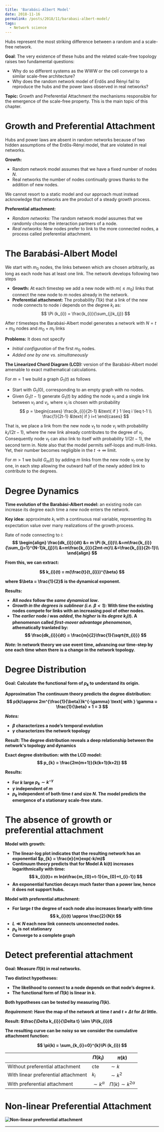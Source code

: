 ```yaml
---
title: 'Barabási-Albert Model'
date: 2018-11-16
permalink: /posts/2018/11/barabasi-albert-model/
tags:
  - Network science
---
```

Hubs represent the most striking difference between a random and a scale-free network.

<b>Goal</b>: The very existence of these hubs and the related scale-free topology raises two fundamental questions:

- Why do so different systems as the WWW or the cell converge to a similar scale-free architecture?
- Why does the random network model of Erdős and Rényi fail to reproduce the hubs and the power laws observed in real networks?

<b>Topic:</b> Growth and Preferential Attachment the mechanisms responsible for the emergence of the scale-free property. This is the main topic of this chapter.

# Growth and Preferential Attachment

Hubs and power laws are absent in random networks because of two hidden assumptions of the Erdős-Rényi model, that are violated in real networks.

<b>Growth:</b>
- Random network model assumes that we have a fixed number of nodes $N$.
- Real networks the number of nodes continually grows thanks to the addition of new nodes.

We cannot resort to a static model and our approach must instead acknowledge that networks are the product of a steady growth process.

<b>Preferential attachment:</b>
- <i>Random networks:</i> The random network model assumes that we randomly choose the interaction partners of a node.
- <i>Real networks:</i> New nodes prefer to link to the more connected nodes, a process called preferential attachment.

# The Barabási-Albert Model

We start with $m_{0}$ nodes, the links between which are chosen arbitrarily, as long as each node has at least one link. The network develops following two steps

- <b>Growth:</b> At each timestep we add a new node with $m (\leq m_{0})$ links that connect the new node to $m$ nodes already in the network.
- <b>Preferential attachment:</b> The probability $\Pi (k)$ that a link of the new node connects to node $i$ depends on the degree $k_{i}$ as:
$$ \Pi (k_{i}) = \frac{k_{i}}{\sum_{j}k_{j}} $$

After $t$ timesteps the Barabási-Albert model generates a network with $N = t + m_{0}$ nodes and $m_{0} + m_{t}$ links

<b>Problems:</b> It does not specify
- <i>Initial configuration</i> of the first $m_{0}$ nodes.
- <i>Added one by one vs. simultaneously</i>

<b>The Linearized Chord Diagram (LCD): </b> version of the Barabási-Albert model amenable to exact mathematical calculations.

For $m=1$ we build a graph $G_{1}(t)$ as follows
- Start with $G_{1}(0)$, corresponding to an empty graph with no nodes.
- Given $G_{1}(t-1)$ generate $G_{1}(t)$ by adding the node $v_{t}$ and a single link between $v_{t}$ and $v_{i}$, where $v_{i}$ is chosen with probability
$$
p =
\begin{cases}
\frac{k_{i}}{2t-1} &\text{ if } 1 \leq i \leq t-1 \\
\frac{1}{2t-1} &\text{ if } i=t
\end{cases}
$$

That is, we place a link from the new node $v_{t}$ to node $v_{i}$ with probability $k_{i}/(2t-1)$, where the new link already contributes to the degree of $v_{t}$. Consequently node $v_{t}$ can also link to itself with probability $1/(2t - 1)$, the second term in. Note also that the model permits self-loops and multi-links. Yet, their number becomes negligible in the $t→∞$ limit.

For $m > 1$ we build $G_{m}(t)$ by adding $m$ links from the new node $v_{t}$ one by one, in each step allowing the outward half of the newly added link to contribute to the degrees.

# Degree Dynamics

<b>Time evolution of the Barabási-Albert model:</b> an existing node can increase its degree each time a new node enters the network.

<b>Key idea:</b> approximate $k_{i}$ with a continuous real variable, representing its expectation value over many realizations of the growth process.

</b>Rate of node connecting to $i$:<b>
$$
\begin{align}
\frac{dk_{i}}{dt} &= m \Pi (k_{i})\\
&=m\frac{k_{i}}{\sum_{j=1}^{N-1}k_{j}}\\
&=m\frac{k_{i}}{2mt-m}\\
&=\frac{k_{i}}{2t-1}\\
\end{align}
$$

From this, we can extract:

$$
k_{i}(t) = m(\frac{t}{t_{i}})^{\beta}
$$

where $\beta = \frac{1}{2}$ is the dynamical exponent.

<b>Results:</b>
- All <i>nodes</i> follow the <i>same dynamical law</i>.
- <i>Growth in the degrees is sublinear (i.e. $\beta < 1$):</i> With time the existing nodes compete for links with an increasing pool of other nodes.
- The <i>earlier</i> node $i$ was <i>added</i>, the <i>higher</i> is its <i>degree</i> $k_{i}(t)$. A phenomenon called <i>first-mover advantage phenomenon</i>, athematically tranlated by:
$$
\frac{dk_{i}}{dt} = \frac{m}{2}\frac{1}{\sqrt{tt_{i}}}
$$

<i>Note:</i> In network theory we use event time, advancing our time-step by one each time when there is a change in the network topology.

# Degree Distribution

<b>Goal:</b> Calculate the functional form of $p_{k}$ to understand its origin.

<b>Approximation</b> The continuum theory predicts the degree distribution:
$$
p(k)\approx 2m^{\frac{1}{\beta}}k^{-\gamma} \text{ with } \gamma = \frac{1}{\beta} + 1 = 3
$$

<i>Notes:</i>
- $\beta$ characterizes a node’s temporal evolution
- $\gamma$ characterizes the network topology

<b>Result:</b> The degree distribution reveals a deep relationship between the network's topology and dynamics

<b>Exact degree distribution:</b> with the LCD model:
$$
p_{k} = \frac{2m(m+1)}{k(k+1)(k+2)}
$$

<b>Results:</b>
- For $k$ large $p_{k}\sim k^{-\gamma}$
- $\gamma$ independent of $m$
- $p_{k}$ independent of both time $t$ and size $N$. The model predicts the emergence of a stationary scale-free state.

# The absence of growth or preferential attachment

<b>Model with growth:</b>
- The linear-log plot indicates that the resulting network has an exponential $p_{k} = \frac{e}{m}exp(-k/m)$
- Continuum theory predicts that for Model A ki(t) increases logarithmically with time:
$$
k_{i}(t)= m ln(e\frac{m_{0}+t-1}{m_{0}+t_{i}-1})
$$
- An exponential function decays much faster than a power law, hence it does not support hubs.

<b>Model with preferential attachment:</b>
- For large $t$ the degree of each node also increases linearly with time
$$
k_{i}(t) \approx \frac{2}{N}t
$$
- $L ≪ N$ each new link connects unconnected nodes.
- $p_{k}$ is not stationary
- Converge to a complete graph

# Detect preferential attachment

<b>Goal:</b> Measure $\Pi(k)$ in real networks.

<b>Two distinct hypotheses:</b>
- The likelihood to connect to a node depends on that node’s degree $k$.
- The functional form of $\Pi(k)$ is linear in $k$.

Both hypotheses can be tested by measuring $\Pi(k)$.

<i>Requirement:</i> Have the map of the network at time $t$ and $t + \Delta t$ for $\Delta t$ little.

<b>Result:</b> $\frac{\Delta k_{i}}{\Delta t} \sim \Pi(k_{i})$

The resulting curve can be noisy so we consider the cumulative attachment function:

$$
\pi(k) = \sum_{k_{i}=0}^{k}\Pi (k_{i})
$$

|                                     | $\Pi(k_{i})$      | $\pi(k)$                  |
|-------------------------------------|-------------------|---------------------------|
| Without preferential attachment     | cte               | $\sim k$                  |
| With linear preferential attachment | $k_{i}$           | $\sim k^{2}$              |
| With preferential attachment        | $\sim k^{\alpha}$ | $\Pi(k) \sim k^{2\alpha}$ |

# Non-linear Preferential Attachment

![Non-linear preferential attachment](http://networksciencebook.com/images/ch-05/figure-5-12.jpg)


------
